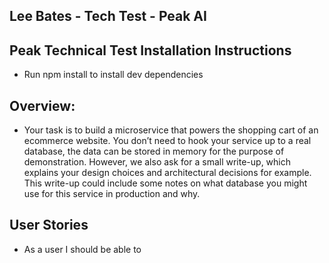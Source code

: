 ## Lee Bates - Tech Test - Peak AI

## Peak Technical Test Installation Instructions
- Run npm install to install dev dependencies

## Overview: 
- Your task is to build a microservice that powers the shopping cart of an ecommerce
website. You don’t need to hook your service up to a real database, the data can be stored in
memory for the purpose of demonstration. However, we also ask for a small write-up, which
explains your design choices and architectural decisions for example. This write-up could
include some notes on what database you might use for this service in production and why.

## User Stories
- As a user I should be able to




